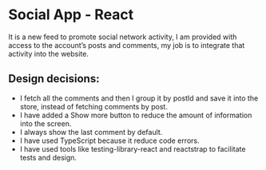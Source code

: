 # Social App - React

It is a new feed to promote social network activity, I am provided with access to the account’s posts and comments, my job is to integrate that activity into the website.

## Design decisions:

- I fetch all the comments and then I group it by postId and save it into the store, instead of fetching comments by post.
- I have added a Show more button to reduce the amount of information into the screen.
- I always show the last comment by default.
- I have used TypeScript because it reduce code errors.
- I have used tools like testing-library-react and reactstrap to facilitate tests and design.
